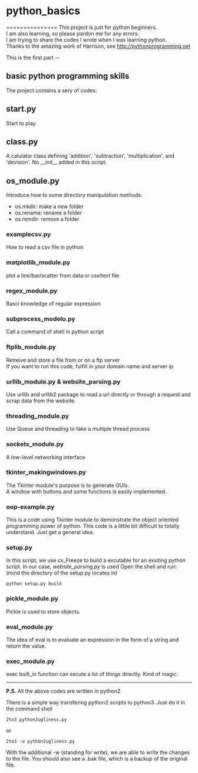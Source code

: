 # python_basics
===============
This project is just for python beginners.  
I am also learning, so please pardon me for any errors.  
I am trying to share the codes I wrote when I was learning python.   
Thanks to the amazing work of Harrison, see <http://pythonprogramming.net>

This is the first part \-\- 
## basic python programming skills

The project contains a sery of codes:

## start.py

Start to play

## class.py 

A calulator class defining 'addition', 'subtraction', 'multiplication', and 'devision'. No \_\_init\_\_ added in this script.

## os_module.py

Introduce how to some directory manipulation methods:
  
 * os.mkdir:  make a new folder  
 * os.rename: rename a folder  
 * os.remdir: remove a folder



### examplecsv.py 
How to read a csv file in python


### matplotlib_module.py
plot a line/bar/scatter from data or csv/text file

### regex_module.py
Basci knowledge of regular expression

### subprocess_modelu.py
Call a command of shell in python script

### ftplib_module.py
Retreive and store a file from or on a ftp server  
If you want to run this code, fulfill in your domain name and server ip

### urllib_module.py & website_parsing.py
Use urllib and urllib2 package to read a url directly or through a request and scrap data from the website.


### threading_module.py
Use Queue and threading to fake a multiple thread process

### sockets_module.py
A low-level networking interface

### tkinter_makingwindows.py
The Tkinter module's purpose is to generate GUIs.  
A window with buttons and some functions is easily implemented.

### oop-example.py
This is a code using Tkinter module to demonstrate the object oriented programming power of python. This code is a littile bit difficult to totally understand. Just get a  general idea.

### setup.py
In this script, we use cx_Freeze to build a excutable for  an exsiting python script. In our case, *website_parsing.py* is used
Open the shell and run: (mind the directory of the setup.py locates in)

	python setup.py build

### pickle_module.py
Pickle is used to store objects.

### eval_module.py
The idea of eval is to evaluate an expression in the form of a string and return the value. 

### exec_module.py
exec built_in function can excute a lot of things directly. Kind of magic.



******************

**P.S.** All the above codes are written in python2

There is a simple way transfering python2 scripts to python3. Just do it in the command shell

	2to3 python2ugliness.py
	
or

	2to3 -w python2ugliness.py
	
With the additional -w (standing for write), we are able to write the changes to the file. You should also see a .bak file, which is a backup of the original file.

